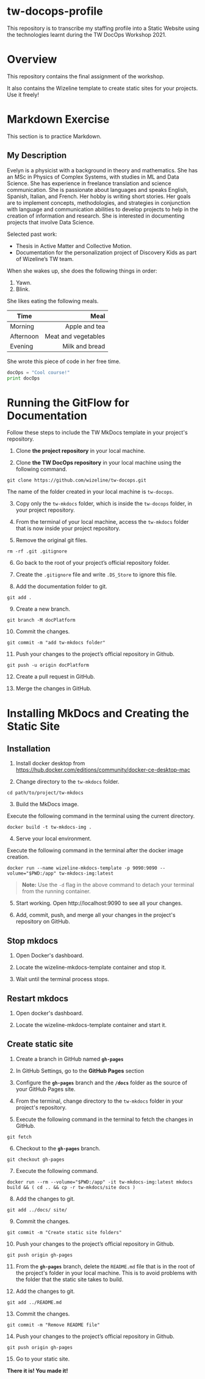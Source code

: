 # tw-docops-profile
This repository is to transcribe my staffing profile into a Static Website using the technologies learnt during the TW DocOps Workshop 2021.

# Overview
This repository contains the final assignment of the workshop. 

It also contains the Wizeline template to create static sites for your projects. Use it freely!

# Markdown Exercise
This section is to practice Markdown.

## My Description

Evelyn is a physicist with a background in theory and mathematics. She has an MSc in Physics of Complex Systems, with studies in ML and Data Science. She has experience in freelance translation and science communication. She is passionate about languages and speaks English, Spanish, Italian, and French. Her hobby is writing short stories. Her goals are to implement concepts, methodologies, and strategies in conjunction with language and communication abilities to develop projects to help in the creation of information and research. She is interested in documenting projects that involve Data Science.

Selected past work:

- Thesis in Active Matter and Collective Motion.
- Documentation for the personalization project of Discovery Kids as part of Wizeline’s TW team.

When she wakes up, she does the following things in order:

1. Yawn.
2. Blink.

She likes eating the following meals.

| Time          |  Meal                |
| ------------- | --------------------:|
| Morning       |  Apple and tea       |
| Afternoon     |  Meat and vegetables |
| Evening       |     Milk and bread   |

She wrote this piece of code in her free time.

```python
docOps = "Cool course!"
print docOps
```

# Running the GitFlow for Documentation
Follow these steps to include the TW MkDocs template in your project's repository.

1. Clone **the project repository** in your local machine.

2. Clone **the TW DocOps repository** in your local machine using the following command.

```
git clone https://github.com/wizeline/tw-docops.git
```

The name of the folder created in your local machine is `tw-docops`.

3. Copy only the `tw-mkdocs` folder, which is inside the `tw-docops` folder, in your project repository.

4. From the terminal of your local machine, access the `tw-mkdocs` folder that is now inside your project repository.

5. Remove the original git files.

```
rm -rf .git .gitignore
```

6. Go back to the root of your project’s official repository folder.

7. Create the `.gitignore` file and write `.DS_Store` to ignore this file.

8. Add the documentation folder to git.

```
git add .
```

9. Create a new branch.

```
git branch -M docPlatform
```

10. Commit the changes.

```
git commit -m "add tw-mkdocs folder"
```

11. Push your changes to the project’s official repository in Github.

```
git push -u origin docPlatform
```

12. Create a pull request in GitHub.

13. Merge the changes in GitHub.

# Installing MkDocs and Creating the Static Site

## Installation

1. Install docker desktop from https://hub.docker.com/editions/community/docker-ce-desktop-mac

2. Change directory to the `tw-mkdocs` folder.

```
cd path/to/project/tw-mkdocs
```

3. Build the MkDocs image.

Execute the following command in the terminal using the current directory.

```
docker build -t tw-mkdocs-img .
```

4. Serve your local environment.

Execute the following command in the terminal after the docker image creation.

```
docker run --name wizeline-mkdocs-template -p 9090:9090 --volume="$PWD:/app" tw-mkdocs-img:latest
```

> **Note:** Use the `-d` flag in the above command to detach your terminal from the running container.

5. Start working. Open http://localhost:9090 to see all your changes.

6. Add, commit, push, and merge all your changes in the project's repository on GitHub.

## Stop mkdocs

1. Open Docker's dashboard.

2. Locate the wizeline-mkdocs-template container and stop it.

3. Wait until the terminal process stops.

## Restart mkdocs

1. Open docker's dashboard.

2. Locate the wizeline-mkdocs-template container and start it.

## Create static site
1. Create a branch in GitHub named **`gh-pages`**

2. In GitHub Settings, go to the **GitHub Pages** section

3. Configure the **`gh-pages`** branch and the **`/docs`** folder as the source of your GitHub Pages site.

4. From the terminal, change directory to the `tw-mkdocs` folder in your project's repository.

5. Execute the following command in the terminal to fetch the changes in GitHub.

```
git fetch
```

6. Checkout to the **`gh-pages`** branch.

```
git checkout gh-pages
```

7. Execute the following command.

```
docker run --rm --volume="$PWD:/app" -it tw-mkdocs-img:latest mkdocs build && ( cd .. && cp -r tw-mkdocs/site docs )
```

8. Add the changes to git.

```
git add ../docs/ site/
```

9. Commit the changes.

```
git commit -m "Create static site folders"
```

10. Push your changes to the project’s official repository in Github.

```
git push origin gh-pages
```

11. From the **`gh-pages`** branch, delete the `README.md` file that is in the root of the project's folder in your local machine. This is to avoid problems with the folder that the static site takes to build.

12. Add the changes to git.

```
git add ../README.md
```

13. Commit the changes.

```
git commit -m "Remove README file"
```

14. Push your changes to the project’s official repository in Github.

```
git push origin gh-pages
```

15. Go to your static site.

**There it is! You made it!**
